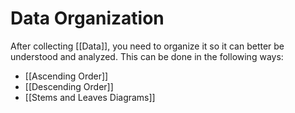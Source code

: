 # Data Organization
After collecting [[Data]], you need to organize it so it can better be understood and analyzed. This can be done in the following ways:
- [[Ascending Order]]
- [[Descending Order]]
- [[Stems and Leaves Diagrams]]